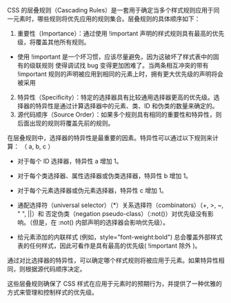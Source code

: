 CSS 的层叠规则（Cascading Rules）是一套用于确定当多个样式规则应用于同一元素时，哪些规则将优先应用的规则集合。层叠规则的具体顺序如下：

1. 重要性（Importance）：通过使用 !important 声明的样式规则具有最高的优先级，将覆盖其他所有规则。

- 使用 !important 是一个坏习惯，应该尽量避免，因为这破坏了样式表中的固有的级联规则 使得调试找 bug 变得更加困难了。当两条相互冲突的带有 !important 规则的声明被应用到相同的元素上时，拥有更大优先级的声明将会被采用

2. 特异性（Specificity）：特定的选择器具有比较通用选择器更高的优先级。选择器的特异性是通过计算选择器中的元素、类、ID 和伪类的数量来确定的。
3. 源代码顺序（Source Order）：如果多个规则具有相同的重要性和特异性，则后面出现的规则将覆盖先前的规则。

在层叠规则中，选择器的特异性是最重要的因素。特异性可以通过以下规则来计算：
（ a, b, c ）

- 对于每个 ID 选择器，特异性 a 增加 1。
- 对于每个类选择器、属性选择器或伪类选择器，特异性 b 增加 1。
- 对于每个元素选择器或伪元素选择器，特异性 c 增加 1。
- 通配选择符（universal selector）（\*）关系选择符（combinators）（+, >, ~, " ", ||）和 否定伪类（negation pseudo-class）（:not()）对优先级没有影响。（但是，在 :not() 内部声明的选择器会影响优先级）。

- 给元素添加的内联样式 (例如，style="font-weight:bold") 总会覆盖外部样式表的任何样式，因此可看作是具有最高的优先级( !important 除外 )。

通过对比选择器的特异性，可以确定哪个样式规则将被应用于元素。如果特异性相同，则根据源代码顺序决定。

这些层叠规则确保了 CSS 样式在应用于元素时的预期行为，并提供了一种优雅的方式来管理和控制样式的优先级。
